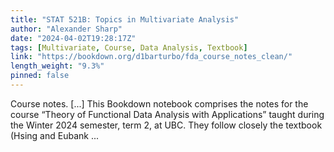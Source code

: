 ```yaml
---
title: "STAT 521B: Topics in Multivariate Analysis"
author: "Alexander Sharp"
date: "2024-04-02T19:28:17Z"
tags: [Multivariate, Course, Data Analysis, Textbook]
link: "https://bookdown.org/d1barturbo/fda_course_notes_clean/"
length_weight: "9.3%"
pinned: false
---
```


Course notes. [...] This Bookdown notebook comprises the notes for the course “Theory of Functional Data Analysis with Applications” taught during the Winter 2024 semester, term 2, at UBC. They follow closely the textbook (Hsing and Eubank ...

